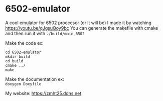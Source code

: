 # 6502-emulator
A cool emulator for 6502 proccesor (or it will be)
I made it by watching https://youtu.be/qJgsuQoy9bc
You can generate the makefile with cmake and then run it with `./build/main_6502`

Make the code ex:  
```git clone https://github.com/Zmht/6502-emulator.git  
cd 6502-emulator  
mkdir build  
cd build  
cmake ../   
make
```


Make the documentation ex:  
`doxygen Doxyfile`


My website: https://zmht25.ddns.net

